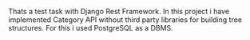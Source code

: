 Thats a test task with Django Rest Framework.
In this project i have implemented Category API without third party libraries for building tree structures.
For this i used PostgreSQL as a DBMS.

